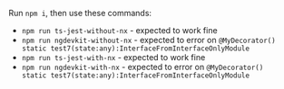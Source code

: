 Run `npm i`, then use these commands:

- `npm run ts-jest-without-nx` - expected to work fine
- `npm run ngdevkit-without-nx` - expected to error on `@MyDecorator()  static test7(state:any):InterfaceFromInterfaceOnlyModule`
- `npm run ts-jest-with-nx` - expected to work fine
- `npm run ngdevkit-with-nx` - expected to error on `@MyDecorator()  static test7(state:any):InterfaceFromInterfaceOnlyModule`
 
